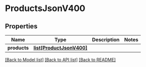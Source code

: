 # ProductsJsonV400

## Properties
Name | Type | Description | Notes
------------ | ------------- | ------------- | -------------
**products** | [**list[ProductJsonV400]**](ProductJsonV400.md) |  | 

[[Back to Model list]](../README.md#documentation-for-models) [[Back to API list]](../README.md#documentation-for-api-endpoints) [[Back to README]](../README.md)



